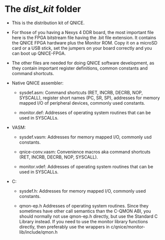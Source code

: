 The *dist_kit* folder
=====================

* This is the distribution kit of QNICE.

* For those of you having a Nexys 4 DDR board, the most important file here
  is the FPGA bitstream file having the .bit file extension. It contains the
  QNICE FPGA hardware plus the Monitor ROM. Copy it on a microSD card
  or a USB stick, set the jumpers on your board correctly and you can boot
  up QNICE-FPGA.

* The other files are needed for doing QNICE software development, as they
  contain important register definitions, common constants and command
  shortcuts.

* Native QNICE assembler:

  * sysdef.asm: Command shortcuts (RET, INCRB, DECRB, NOP, SYSCALL), register
    short names (PC, SR, SP), addresses for memory mapped I/O of peripheral
    devices, commonly used constants.

  * monitor.def: Addresses of operating system routines that can be used in
    SYSCALLs.

* VASM:

  * sysdef.vasm: Addresses for memory mapped I/O, commonly usd constants.

  * qnice-conv.vasm: Convenience macros aka command shortcuts (RET, INCRB,
    DECRB, NOP, SYSCALL).

  * monitor.vdef: Addresses of operating system routines that can be used
    in SYSCALLs.

* C:

  * sysdef.h: Addresses for memory mapped I/O, commonly used constants.

  * qmon-ep.h Addresses of operating system routines. Since they sometimes
    have other call semantics than the C-QMON ABI, you should normally not
    use qmon-ep.h directly, but use the Standard C Library instead.
    If you need to use the monitor library functions directly, then preferably
    use the wrappers in c/qnice/monitor-lib/include/qmon.h
